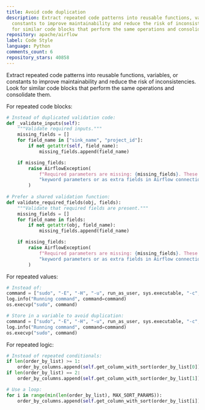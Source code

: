 ```yaml
---
title: Avoid code duplication
description: Extract repeated code patterns into reusable functions, variables, or
  constants to improve maintainability and reduce the risk of inconsistencies. Look
  for similar code blocks that perform the same operations and consolidate them.
repository: apache/airflow
label: Code Style
language: Python
comments_count: 6
repository_stars: 40858
---
```


Extract repeated code patterns into reusable functions, variables, or constants to improve maintainability and reduce the risk of inconsistencies. Look for similar code blocks that perform the same operations and consolidate them.

For repeated code blocks:
```python
# Instead of duplicated validation code:
def _validate_inputs(self):
    """Validate required inputs."""
    missing_fields = []
    for field_name in ["sink_name", "project_id"]:
        if not getattr(self, field_name):
            missing_fields.append(field_name)

    if missing_fields:
        raise AirflowException(
            f"Required parameters are missing: {missing_fields}. These parameters must be passed as "
            "keyword parameters or as extra fields in Airflow connection definition."
        )
        
# Prefer a shared validation function:
def validate_required_fields(obj, fields):
    """Validate that required fields are present."""
    missing_fields = []
    for field_name in fields:
        if not getattr(obj, field_name):
            missing_fields.append(field_name)

    if missing_fields:
        raise AirflowException(
            f"Required parameters are missing: {missing_fields}. These parameters must be passed as "
            "keyword parameters or as extra fields in Airflow connection definition."
        )
```

For repeated values:
```python
# Instead of:
command = ["sudo", "-E", "-H", "-u", run_as_user, sys.executable, "-c", rexec_python_code]
log.info("Running command", command=command)
os.execvp("sudo", command)

# Store in a variable to avoid duplication:
command = ["sudo", "-E", "-H", "-u", run_as_user, sys.executable, "-c", rexec_python_code]
log.info("Running command", command=command)
os.execvp("sudo", command)
```

For repeated logic:
```python
# Instead of repeated conditionals:
if len(order_by_list) >= 1:
    order_by_columns.append(self.get_column_with_sort(order_by_list[0]))
if len(order_by_list) == 2:
    order_by_columns.append(self.get_column_with_sort(order_by_list[1]))

# Use a loop:
for i in range(min(len(order_by_list), MAX_SORT_PARAMS)):
    order_by_columns.append(self.get_column_with_sort(order_by_list[i]))
```